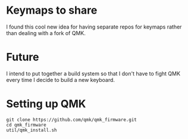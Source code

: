 # Keymaps to share

I found this cool new idea for having separate repos for keymaps rather than dealing with a fork of QMK.

# Future
I intend to put together a build system so that I don't have to fight QMK every time I decide to build a new keyboard.

# Setting up QMK

```
git clone https://github.com/qmk/qmk_firmware.git
cd qmk_firmware
util/qmk_install.sh
```
